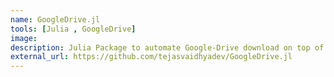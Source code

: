 ```yaml
---
name: GoogleDrive.jl
tools: [Julia , GoogleDrive]
image:
description: Julia Package to automate Google-Drive download on top of DataDeps.jl
external_url: https://github.com/tejasvaidhyadev/GoogleDrive.jl
---
```

